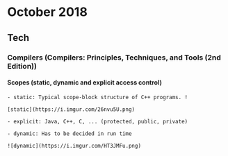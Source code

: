 October 2018
==========

Tech
----


### Compilers (Compilers: Principles, Techniques, and Tools (2nd Edition))
  
  #### Scopes (static, dynamic and explicit access control)
  
    - static: Typical scope-block structure of C++ programs. !
    
    [static](https://i.imgur.com/26nvu5U.png)
    
    - explicit: Java, C++, C, ... (protected, public, private)
    
    - dynamic: Has to be decided in run time
    
    ![dynamic](https://i.imgur.com/HT3JMFu.png)
    
